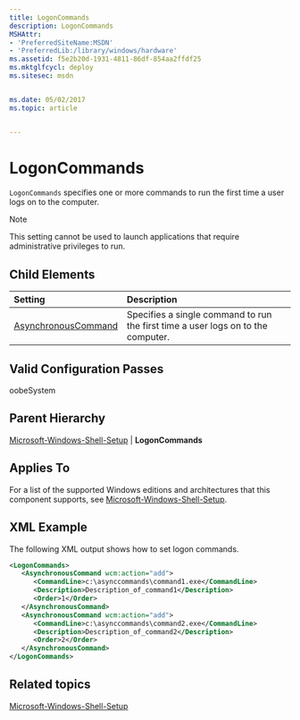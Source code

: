 ```yaml
---
title: LogonCommands
description: LogonCommands
MSHAttr:
- 'PreferredSiteName:MSDN'
- 'PreferredLib:/library/windows/hardware'
ms.assetid: f5e2b20d-1931-4811-86df-854aa2ffdf25
ms.mktglfcycl: deploy
ms.sitesec: msdn


ms.date: 05/02/2017
ms.topic: article


---
```

# LogonCommands

`LogonCommands` specifies one or more commands to run the first time a user logs on to the computer.

> [!Note]
> This setting cannot be used to launch applications that require administrative privileges to run.

## Child Elements

| Setting                 | Description                                                                           |
|:------------------------|:--------------------------------------------------------------------------------------|
| [AsynchronousCommand](microsoft-windows-shell-setup-logoncommands-asynchronouscommand.md) | Specifies a single command to run the first time a user logs on to the computer. |

## Valid Configuration Passes

oobeSystem

## Parent Hierarchy

[Microsoft-Windows-Shell-Setup](microsoft-windows-shell-setup.md) | **LogonCommands**

## Applies To

For a list of the supported Windows editions and architectures that this component supports, see [Microsoft-Windows-Shell-Setup](microsoft-windows-shell-setup.md).

## XML Example

The following XML output shows how to set logon commands.

```XML
<LogonCommands>
   <AsynchronousCommand wcm:action="add">
      <CommandLine>c:\asynccommands\command1.exe</CommandLine>
      <Description>Description_of_command1</Description>
      <Order>1</Order>
   </AsynchronousCommand>
   <AsynchronousCommand wcm:action="add">
      <CommandLine>c:\asynccommands\command2.exe</CommandLine>
      <Description>Description_of_command2</Description>
      <Order>2</Order>
   </AsynchronousCommand>
</LogonCommands>
```

## Related topics

[Microsoft-Windows-Shell-Setup](microsoft-windows-shell-setup.md)
